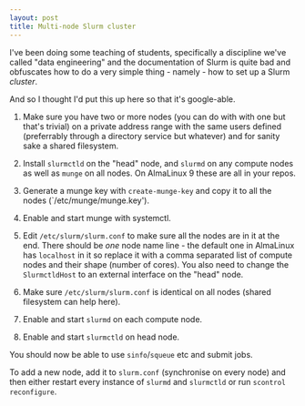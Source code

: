 ```yaml
---
layout: post
title: Multi-node Slurm cluster
---
```


I've been doing some teaching of students, specifically a discipline we've called "data engineering" and the documentation of Slurm is quite bad and obfuscates how to do a very simple thing - namely - how to set up a Slurm *cluster*.

And so I thought I'd put this up here so that it's google-able.

1. Make sure you have two or more nodes (you can do with with one but that's trivial) on a private address range with the same users defined (preferrably through a directory service but whatever) and for sanity sake a shared filesystem.

2. Install `slurmctld` on the "head" node, and `slurmd` on any compute nodes as well as `munge` on all nodes. On AlmaLinux 9 these are all in your repos.

3. Generate a munge key with `create-munge-key` and copy it to all the nodes (`/etc/munge/munge.key').

4. Enable and start munge with systemctl.

5. Edit `/etc/slurm/slurm.conf` to make sure all the nodes are in it at the end. There should be *one* node name line - the default one in AlmaLinux has `localhost` in it so replace it with a comma separated list of compute nodes and their shape (number of cores). You also need to change the `SlurmctldHost` to an external interface on the "head" node.

6. Make sure `/etc/slurm/slurm.conf` is identical on all nodes (shared filesystem can help here).

7. Enable and start `slurmd` on each compute node.

8. Enable and start `slurmctld` on head node.

You should now be able to use `sinfo`/`squeue` etc and submit jobs.

To add a new node, add it to `slurm.conf` (synchronise on every node) and then either restart every instance of `slurmd` and `slurmctld` or run `scontrol reconfigure`.
